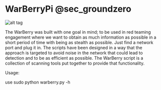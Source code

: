 # WarBerryPi @sec_groundzero


![alt tag](https://github.com/secgroundzero/warberry/blob/master/Warberry_Logo_Transparent.png)



The WarBerry was built with one goal in mind; to be used in red teaming engagement where we want to obtain as much information 
as possible in a short period of time with being as stealth as possible. 
Just find a network port and plug it in. The scripts have been designed in a way that the approach is targeted to avoid noise 
in the network that could lead to detection and to be as efficient as possible. 
The WarBerry script is a collection of scanning tools put together to provide that functionality.


Usage:

use sudo python warberry.py -h 

